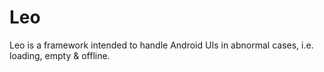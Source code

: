 # Leo
Leo is a framework intended to handle Android UIs in abnormal cases, i.e. loading, empty &amp; offline.
